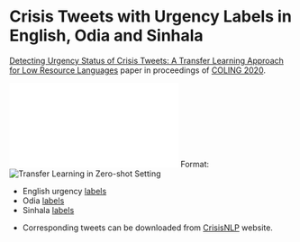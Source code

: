 # Crisis Tweets with Urgency Labels in English, Odia and Sinhala

[Detecting Urgency Status of Crisis Tweets: A Transfer Learning Approach for Low Resource Languages](https://www.aclweb.org/anthology/2020.coling-main.414/) paper in proceedings of [COLING 2020](https://coling2020.org/). 

![System Architecture](/images/urgencyv2.pdf)
Format: ![Transfer Learning in Zero-shot Setting](url)

* English urgency [labels](https://app.box.com/s/vbk04ujt2jw9z01vssxxhxozpnbeb61k)
* Odia [labels](https://app.box.com/s/hx3p3qk52o5genjmbzo06bo65pkj63pq)
* Sinhala [labels](https://app.box.com/s/cnxphcp4wlll4k374u1oyubjrmrrx1h7)
<!--* English-Odia crosslingual embeddings
   * ProcB
   * VecMap 
* English-Sinhala crosslingual embeddings 
   * ProcB
   * VecMap
-->
* Corresponding tweets can be downloaded from [CrisisNLP](https://crisisnlp.qcri.org/lrec2016/lrec2016.html) website.
